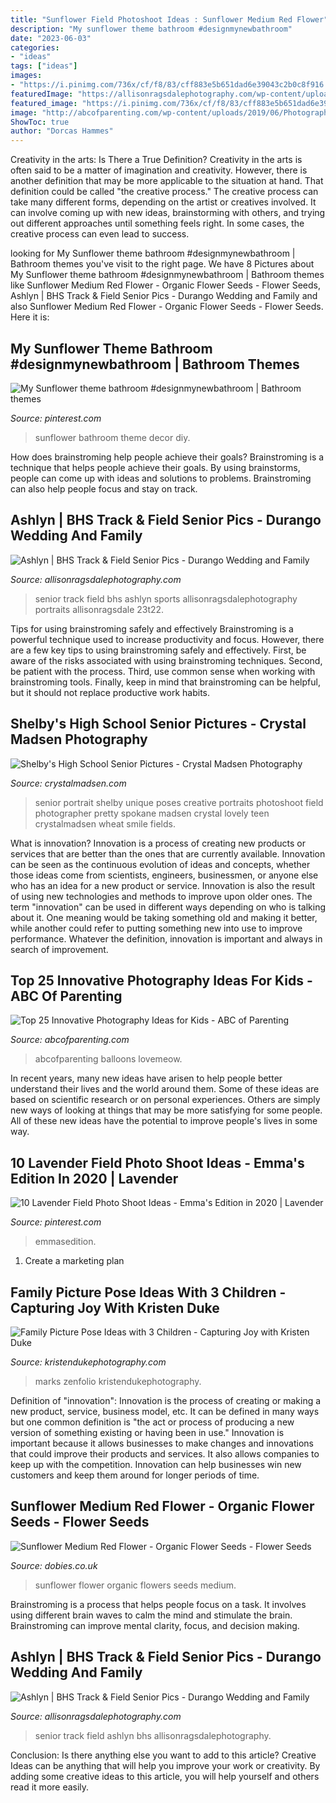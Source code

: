 ```yaml
---
title: "Sunflower Field Photoshoot Ideas : Sunflower Medium Red Flower"
description: "My sunflower theme bathroom #designmynewbathroom"
date: "2023-06-03"
categories:
- "ideas"
tags: ["ideas"]
images:
- "https://i.pinimg.com/736x/cf/f8/83/cff883e5b651dad6e39043c2b0c8f916.jpg"
featuredImage: "https://allisonragsdalephotography.com/wp-content/uploads/2013/08/allisonragsdalephotography-1152.jpg"
featured_image: "https://i.pinimg.com/736x/cf/f8/83/cff883e5b651dad6e39043c2b0c8f916.jpg"
image: "http://abcofparenting.com/wp-content/uploads/2019/06/Photography-Ideas-for-kids.jpg"
ShowToc: true
author: "Dorcas Hammes"
---
```



Creativity in the arts: Is There a True Definition?
Creativity in the arts is often said to be a matter of imagination and creativity. However, there is another definition that may be more applicable to the situation at hand. That definition could be called "the creative process." The creative process can take many different forms, depending on the artist or creatives involved. It can involve coming up with new ideas, brainstorming with others, and trying out different approaches until something feels right. In some cases, the creative process can even lead to success.

	

		
looking for My Sunflower theme bathroom #designmynewbathroom | Bathroom themes you've visit to the right page. We have 8 Pictures about My Sunflower theme bathroom #designmynewbathroom | Bathroom themes like Sunflower Medium Red Flower - Organic Flower Seeds - Flower Seeds, Ashlyn | BHS Track &amp; Field Senior Pics - Durango Wedding and Family and also Sunflower Medium Red Flower - Organic Flower Seeds - Flower Seeds. Here it is:
		
    
## My Sunflower Theme Bathroom #designmynewbathroom | Bathroom Themes

<img loading=lazy src="https://i.pinimg.com/736x/3c/ae/84/3cae8459673af5e16d5781f9816c119d.jpg" onerror="this.onerror=null;this.src='https://tse3.mm.bing.net/th?id=OIP._o33w0HHQbrWylsvAKyd8QHaNJ&amp;pid=15.1';" alt="My Sunflower theme bathroom #designmynewbathroom | Bathroom themes">

_Source: pinterest.com_

>sunflower bathroom theme decor diy. 

	

How does brainstroming help people achieve their goals?
Brainstroming is a technique that helps people achieve their goals. By using brainstorms, people can come up with ideas and solutions to problems. Brainstroming can also help people focus and stay on track.

    
## Ashlyn | BHS Track &amp; Field Senior Pics - Durango Wedding And Family

<img loading=lazy src="https://allisonragsdalephotography.com/wp-content/uploads/2013/08/allisonragsdalephotography-1152.jpg" onerror="this.onerror=null;this.src='https://tse2.mm.bing.net/th?id=OIP.FMMkVk8bu0PSZCytKMCb9gHaLI&amp;pid=15.1';" alt="Ashlyn | BHS Track &amp; Field Senior Pics - Durango Wedding and Family">

_Source: allisonragsdalephotography.com_

>senior track field bhs ashlyn sports allisonragsdalephotography portraits allisonragsdale 23t22. 

	

Tips for using brainstroming safely and effectively
Brainstroming is a powerful technique used to increase productivity and focus. However, there are a few key tips to using brainstroming safely and effectively. First, be aware of the risks associated with using brainstroming techniques. Second, be patient with the process. Third, use common sense when working with brainstroming tools. Finally, keep in mind that brainstroming can be helpful, but it should not replace productive work habits.

    
## Shelby&#039;s High School Senior Pictures - Crystal Madsen Photography

<img loading=lazy src="http://www.crystalmadsen.com/wp-content/uploads/2012/09/Creative-Spokane-Photographer_003-682x1024.jpg" onerror="this.onerror=null;this.src='https://tse4.mm.bing.net/th?id=OIP.V8581S8tRhBCc5CGjdv-EgHaLH&amp;pid=15.1';" alt="Shelby&#039;s High School Senior Pictures - Crystal Madsen Photography">

_Source: crystalmadsen.com_

>senior portrait shelby unique poses creative portraits photoshoot field photographer pretty spokane madsen crystal lovely teen crystalmadsen wheat smile fields. 

	

What is innovation?
Innovation is a process of creating new products or services that are better than the ones that are currently available. Innovation can be seen as the continuous evolution of ideas and concepts, whether those ideas come from scientists, engineers, businessmen, or anyone else who has an idea for a new product or service. Innovation is also the result of using new technologies and methods to improve upon older ones.
The term "innovation" can be used in different ways depending on who is talking about it. One meaning would be taking something old and making it better, while another could refer to putting something new into use to improve performance. Whatever the definition, innovation is important and always in search of improvement.

    
## Top 25 Innovative Photography Ideas For Kids - ABC Of Parenting

<img loading=lazy src="http://abcofparenting.com/wp-content/uploads/2019/06/Photography-Ideas-for-kids.jpg" onerror="this.onerror=null;this.src='https://tse1.mm.bing.net/th?id=OIP.yKKuT6CQAFIoY1zCYCt42wHaLH&amp;pid=15.1';" alt="Top 25 Innovative Photography Ideas for Kids - ABC of Parenting">

_Source: abcofparenting.com_

>abcofparenting balloons lovemeow. 

	

In recent years, many new ideas have arisen to help people better understand their lives and the world around them. Some of these ideas are based on scientific research or on personal experiences. Others are simply new ways of looking at things that may be more satisfying for some people. All of these new ideas have the potential to improve people's lives in some way.

    
## 10 Lavender Field Photo Shoot Ideas - Emma&#039;s Edition In 2020 | Lavender

<img loading=lazy src="https://i.pinimg.com/736x/cf/f8/83/cff883e5b651dad6e39043c2b0c8f916.jpg" onerror="this.onerror=null;this.src='https://tse2.mm.bing.net/th?id=OIP.lYbMC55o_UHcXyaC0hgAAgHaLF&amp;pid=15.1';" alt="10 Lavender Field Photo Shoot Ideas - Emma&#039;s Edition in 2020 | Lavender">

_Source: pinterest.com_

>emmasedition. 

	

1. Create a marketing plan 

    
## Family Picture Pose Ideas With 3 Children - Capturing Joy With Kristen Duke

<img loading=lazy src="https://www.kristendukephotography.com/wp-content/uploads/2015/09/dads-shoulders-e1442525200558.jpg" onerror="this.onerror=null;this.src='https://tse1.mm.bing.net/th?id=OIP.Qu3mitq4UjkhpSVLvyjn6wHaLH&amp;pid=15.1';" alt="Family Picture Pose Ideas with 3 Children - Capturing Joy with Kristen Duke">

_Source: kristendukephotography.com_

>marks zenfolio kristendukephotography. 

	

Definition of "innovation":
Innovation is the process of creating or making a new product, service, business model, etc. It can be defined in many ways but one common definition is "the act or process of producing a new version of something existing or having been in use." 
Innovation is important because it allows businesses to make changes and innovations that could improve their products and services. It also allows companies to keep up with the competition. Innovation can help businesses win new customers and keep them around for longer periods of time.

    
## Sunflower Medium Red Flower - Organic Flower Seeds - Flower Seeds

<img loading=lazy src="https://gardeners.s3.amazonaws.com/p/FLSSUN35319_3.jpg" onerror="this.onerror=null;this.src='https://tse2.mm.bing.net/th?id=OIP.8F9-GO7nudXv4cmn-hrbxAHaHa&amp;pid=15.1';" alt="Sunflower Medium Red Flower - Organic Flower Seeds - Flower Seeds">

_Source: dobies.co.uk_

>sunflower flower organic flowers seeds medium. 

	

Brainstroming is a process that helps people focus on a task. It involves using different brain waves to calm the mind and stimulate the brain. Brainstroming can improve mental clarity, focus, and decision making.

    
## Ashlyn | BHS Track &amp; Field Senior Pics - Durango Wedding And Family

<img loading=lazy src="https://allisonragsdalephotography.com/wp-content/uploads/2013/08/allisonragsdalephotography-1178.jpg" onerror="this.onerror=null;this.src='https://tse3.mm.bing.net/th?id=OIP.5dVxKNrWlohgPzeWQJQOQgHaE7&amp;pid=15.1';" alt="Ashlyn | BHS Track &amp; Field Senior Pics - Durango Wedding and Family">

_Source: allisonragsdalephotography.com_

>senior track field ashlyn bhs allisonragsdalephotography. 

	

Conclusion: Is there anything else you want to add to this article?
Creative Ideas can be anything that will help you improve your work or creativity. By adding some creative ideas to this article, you will help yourself and others read it more easily.

